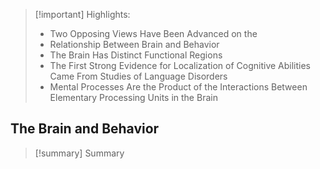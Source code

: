 
>[!important] Highlights:
>- Two Opposing Views Have Been Advanced on the
 >- Relationship Between Brain and Behavior
>- The Brain Has Distinct Functional Regions
> - The First Strong Evidence for Localization of Cognitive Abilities Came From Studies of Language Disorders
>- Mental Processes Are the Product of the Interactions Between Elementary Processing Units in the Brain

## The Brain and Behavior

>[!summary] Summary 
>

